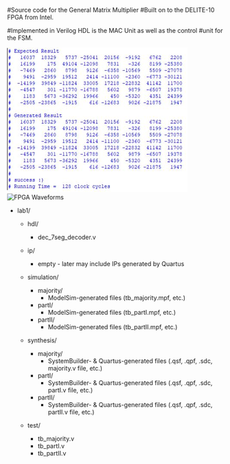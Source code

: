 
#Source code for the General Matrix Multiplier
#Built on to the DELITE-10 FPGA from Intel.

#Implemented in Verilog HDL is the MAC Unit as well as the control
#unit for the FSM.

![FPGA results](FPGA_results.jpg)
![FPGA Waveforms](FPGA_results2.jpg)
- lab1/
	- hdl/
		- dec_7seg_decoder.v

	- ip/
		- empty - later may include IPs generated by Quartus

	- simulation/
		- majority/
			- ModelSim-generated files (tb_majority.mpf, etc.)
		- partI/
			- ModelSim-generated files (tb_partI.mpf, etc.)
		- partII/
			- ModelSim-generated files (tb_partII.mpf, etc.)

	- synthesis/
		- majority/
			- SystemBuilder- & Quartus-generated files (.qsf, .qpf, .sdc, majority.v file, etc.)
		- partI/
			- SystemBuilder- & Quartus-generated files (.qsf, .qpf, .sdc, partI.v file, etc.)
		- partII/
			- SystemBuilder- & Quartus-generated files (.qsf, .qpf, .sdc, partII.v file, etc.)

	- test/
		- tb_majority.v
		- tb_partI.v
		- tb_partII.v
